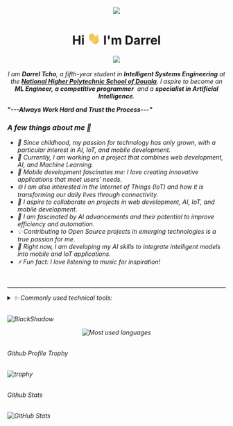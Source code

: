<p align="center">
  <img src="https://github.com/thompsonemerson/thompsonemerson/raw/master/cover-thompson.png" />
</p>

<h1 align="center">Hi <img src="https://raw.githubusercontent.com/ABSphreak/ABSphreak/master/gifs/Hi.gif" width="30px"> I'm Darrel</h1>
<p align="center">
  <a href="https://github.com/darrelX/darrelX"><img src="https://readme-typing-svg.herokuapp.com?lines=Electronic+Engineering+Student;Full+Stack+Developer;IoT%20|%20AI%20|%20ML%20&center=true&width=500&height=50"></a>
</p>

<p align="center">
<em>
    I am <b>Darrel Tcho</b>, a fifth-year student in <b>Intelligent Systems Engineering</b> at the <a href="https://www.bing.com/ck/a?!&&p=c408dc4e78f28f0aJmltdHM9MTY5MTAyMDgwMCZpZ3VpZD0wYzkyMDI1OC1hOGUwLTY4NTMtMGRiZi0xMTBmYTkzOTY5ZmQmaW5zaWQ9NTE3Mg&ptn=3&hsh=3&fclid=0c920258-a8e0-6853-0dbf-110fa93969fd&psq=Ecole+Nationale+Superieure+Polytechnique+de+Douala&u=a1aHR0cHM6Ly9lbnNwZC11ZG8uY20v&ntb=1"> <b>National Higher Polytechnic School of Douala</b></a>.
    I aspire to become an <b>ML Engineer,</b>&nbsp;<b>a competitive programmer</b>&nbsp; and a <b>specialist in Artificial Intelligence</b>.
  <br>
  
  <b style=""><i>"---Always Work Hard and Trust the Process---"</i></b>
</p>

<h3>A few things about me 🧑</h3>

- 🧞 Since childhood, my passion for technology has only grown, with a particular interest in AI, IoT, and mobile development.
- 🔭 Currently, I am working on a project that combines web development, AI, and Machine Learning.
- 📱 Mobile development fascinates me: I love creating innovative applications that meet users' needs.
- 🌐 I am also interested in the Internet of Things (IoT) and how it is transforming our daily lives through connectivity.
- 👯 I aspire to collaborate on projects in web development, AI, IoT, and mobile development.
- 🤖 I am fascinated by AI advancements and their potential to improve efficiency and automation.
- 💡 Contributing to Open Source projects in emerging technologies is a true passion for me.
- 💼 Right now, I am developing my AI skills to integrate intelligent models into mobile and IoT applications.
- ⚡ Fun fact: I love listening to music for inspiration!

<br/>

---
<details>
<br/>
<summary>
      ✨ Commonly used technical tools:
  </summary>
  <br/>
  <code><a href="https://www.python.org/" target="_blank"><img height="30" src="https://www.vectorlogo.zone/logos/python/python-icon.svg"></a></code>  
  <code><a href="https://flutter.dev/" target="_blank"><img height="30" src="https://www.vectorlogo.zone/logos/flutterio/flutterio-icon.svg"></a></code>
  <code><a href="https://www.oracle.com/java/" target="_blank"><img height="30" src="https://www.vectorlogo.zone/logos/java/java-icon.svg"></a></code>
  <code><a href="https://www.javascript.com/" target="_blank"><img height="30" src="https://raw.githubusercontent.com/devicons/devicon/master/icons/javascript/javascript-plain.svg"></a></code>
  <code><a href="https://reactjs.org/" target="_blank"><img height="30" src="https://www.vectorlogo.zone/logos/reactjs/reactjs-icon.svg"></a></code>
  <code><a href="https://nextjs.org/" target="_blank"><img height="30" src="https://upload.wikimedia.org/wikipedia/commons/thumb/1/10/Cib-next-js_%28CoreUI_Icons_v1.0.0%29.svg/120px-Cib-next-js_%28CoreUI_Icons_v1.0.0%29.svg.png"></a></code>
  <code><a href="https://www.w3schools.com/html/" target="_blank"><img height="30" src="https://www.vectorlogo.zone/logos/w3_html5/w3_html5-icon.svg"></a></code>
  <code><a href="https://www.w3schools.com/css/" target="_blank"><img height="30" src="https://raw.githubusercontent.com/devicons/devicon/master/icons/css3/css3-original.svg"></a></code>
  <code><a href="https://redux.js.org" target="_blank"> <img src="https://raw.githubusercontent.com/devicons/devicon/master/icons/redux/redux-original.svg" alt="redux" height="30"></a></code>
  <code><a href="https://sass-lang.com" target="_blank"> <img src="https://raw.githubusercontent.com/devicons/devicon/master/icons/sass/sass-original.svg" alt="sass" height="30"></a></code>
  <code> <a href="https://tailwindcss.com/" target="_blank"> <img src="https://www.vectorlogo.zone/logos/tailwindcss/tailwindcss-icon.svg" alt="tailwind" height="30"/> </a> </code>
  <code><a href="https://nodejs.org/en/" target="_blank"><img height="30" src="https://www.vectorlogo.zone/logos/nodejs/nodejs-icon.svg"></a></code>
  <code><a href="https://firebase.google.com/" target="_blank"><img height="30" src="https://www.vectorlogo.zone/logos/firebase/firebase-icon.svg"></a></code>
  <code><a href="https://git-scm.com/" target="_blank"><img height="30" src="https://www.vectorlogo.zone/logos/git-scm/git-scm-icon.svg"></a></code>
  <code><a href="https://www.json.org/" target="_blank"><img height="30" src="https://www.vectorlogo.zone/logos/json/json-icon.svg"></a></code>
  <code><a href="https://colab.research.google.com/" target="_blank"><img height="30" src="https://colab.research.google.com/img/colab_favicon_256px.png"></a></code> 
</details>
<br/>
<p align="left"> <img src="https://komarev.com/ghpvc/?username=DarkShadowCoder&label=Profile%20views&color=0e75b6&style=flat" alt="BlackShadow" /></p>

<div align="center"> 

![Most used languages](https://github-readme-stats.vercel.app/api/top-langs/?username=darrelX&layout=compact&color=0e75b6&theme=monokai)
</div>

<div align="center" width="100%">

</div>
<br/>

<summary>Github Profile Trophy</summary>
  <br/>

![trophy](https://github-profile-trophy.vercel.app/?username=darrelX&theme=onedark) 
  <br/>
  <br/>
  
<summary>Github Stats</summary>
<br/>

![GitHub Stats](https://github-readme-stats.vercel.app/api?username=darrelX)
